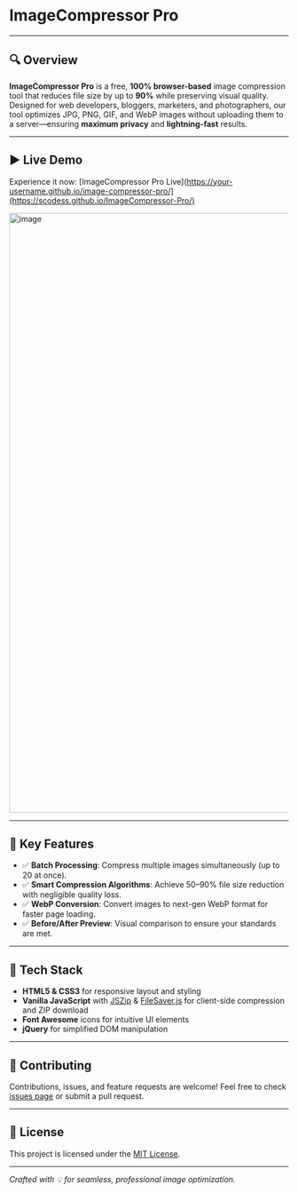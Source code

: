 # ImageCompressor Pro

---

## 🔍 Overview

**ImageCompressor Pro** is a free, **100% browser-based** image compression tool that reduces file size by up to **90%** while preserving visual quality. Designed for web developers, bloggers, marketers, and photographers, our tool optimizes JPG, PNG, GIF, and WebP images without uploading them to a server—ensuring **maximum privacy** and **lightning-fast** results.

---

## ▶️ Live Demo

Experience it now: [ImageCompressor Pro Live](https://your-username.github.io/image-compressor-pro/](https://scodess.github.io/ImageCompressor-Pro/) 

<img width="1920" height="1080" alt="image" src="https://github.com/user-attachments/assets/72bfadf1-6a9f-40c7-8217-57304e60b442" />

---

## 🚀 Key Features

* ✅ **Batch Processing**: Compress multiple images simultaneously (up to 20 at once).
* ✅ **Smart Compression Algorithms**: Achieve 50–90% file size reduction with negligible quality loss.
* ✅ **WebP Conversion**: Convert images to next-gen WebP format for faster page loading.
* ✅ **Before/After Preview**: Visual comparison to ensure your standards are met.

---

## 🔧 Tech Stack

* **HTML5 & CSS3** for responsive layout and styling
* **Vanilla JavaScript** with [JSZip](https://stuk.github.io/jszip/) & [FileSaver.js](https://github.com/eligrey/FileSaver.js/) for client-side compression and ZIP download
* **Font Awesome** icons for intuitive UI elements
* **jQuery** for simplified DOM manipulation

---

## 🤝 Contributing

Contributions, issues, and feature requests are welcome! Feel free to check [issues page](https://github.com/your-username/image-compressor-pro/issues) or submit a pull request.

---

## 📝 License

This project is licensed under the [MIT License](LICENSE).

---

*Crafted with 💡 for seamless, professional image optimization.*
